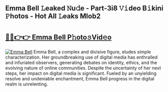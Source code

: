 ## Emma Bell 𝙻eaked 𝙽u𝚍e - Part-3i8 𝚅𝚒deo B𝚒kini 𝙿hotos - Hot All 𝙻eaks Mlob2

# <h2><a href="http://ld3z5a.urlbe.top/?page=Emma+Bell">🔗🔗👉👉 Emma Bell P𝚑oto𝚜Vid𝚎o</a></h2>

[![Emma Bell](https://i.imgur.com/eBuTRDB.gif)](http://ld3z5a.urlbe.top/?page=Emma+Bell)
Emma Bell, a complex and divisive figure, eludes simple characterization. Her groundbreaking use of digital media has enthralled and infuriated observers, generating debates on identity, ethics, and the evolving nature of online communities. Despite the uncertainty of her next steps, her impact on digital media is significant. Fueled by an unyielding resolve and undeniable enchantment, Emma Bell progress in the digital realm is unrelenting.
